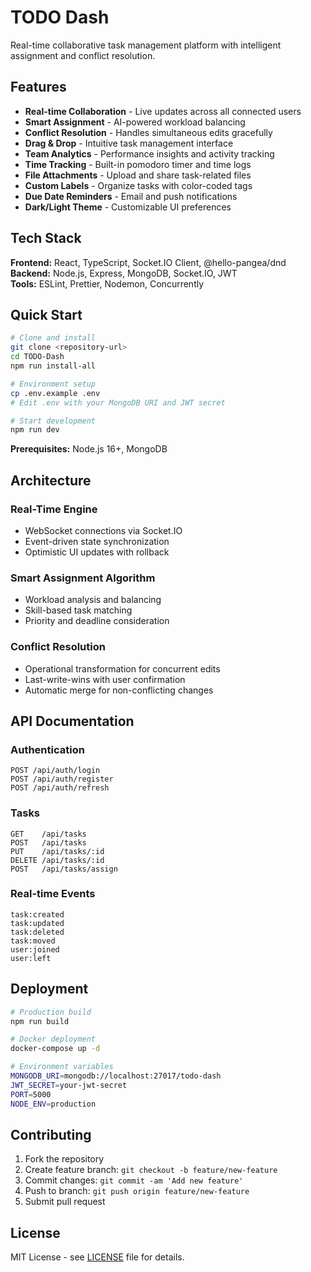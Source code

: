 # TODO Dash

Real-time collaborative task management platform with intelligent assignment and conflict resolution.

## Features

- **Real-time Collaboration** - Live updates across all connected users
- **Smart Assignment** - AI-powered workload balancing
- **Conflict Resolution** - Handles simultaneous edits gracefully
- **Drag & Drop** - Intuitive task management interface
- **Team Analytics** - Performance insights and activity tracking
- **Time Tracking** - Built-in pomodoro timer and time logs
- **File Attachments** - Upload and share task-related files
- **Custom Labels** - Organize tasks with color-coded tags
- **Due Date Reminders** - Email and push notifications
- **Dark/Light Theme** - Customizable UI preferences

## Tech Stack

**Frontend:** React, TypeScript, Socket.IO Client, @hello-pangea/dnd  
**Backend:** Node.js, Express, MongoDB, Socket.IO, JWT  
**Tools:** ESLint, Prettier, Nodemon, Concurrently

## Quick Start

```bash
# Clone and install
git clone <repository-url>
cd TODO-Dash
npm run install-all

# Environment setup
cp .env.example .env
# Edit .env with your MongoDB URI and JWT secret

# Start development
npm run dev
```

**Prerequisites:** Node.js 16+, MongoDB

## Architecture

### Real-Time Engine
- WebSocket connections via Socket.IO
- Event-driven state synchronization
- Optimistic UI updates with rollback

### Smart Assignment Algorithm
- Workload analysis and balancing
- Skill-based task matching
- Priority and deadline consideration

### Conflict Resolution
- Operational transformation for concurrent edits
- Last-write-wins with user confirmation
- Automatic merge for non-conflicting changes

## API Documentation

### Authentication
```
POST /api/auth/login
POST /api/auth/register
POST /api/auth/refresh
```

### Tasks
```
GET    /api/tasks
POST   /api/tasks
PUT    /api/tasks/:id
DELETE /api/tasks/:id
POST   /api/tasks/assign
```

### Real-time Events
```
task:created
task:updated
task:deleted
task:moved
user:joined
user:left
```

## Deployment

```bash
# Production build
npm run build

# Docker deployment
docker-compose up -d

# Environment variables
MONGODB_URI=mongodb://localhost:27017/todo-dash
JWT_SECRET=your-jwt-secret
PORT=5000
NODE_ENV=production
```

## Contributing

1. Fork the repository
2. Create feature branch: `git checkout -b feature/new-feature`
3. Commit changes: `git commit -am 'Add new feature'`
4. Push to branch: `git push origin feature/new-feature`
5. Submit pull request

## License

MIT License - see [LICENSE](LICENSE) file for details.